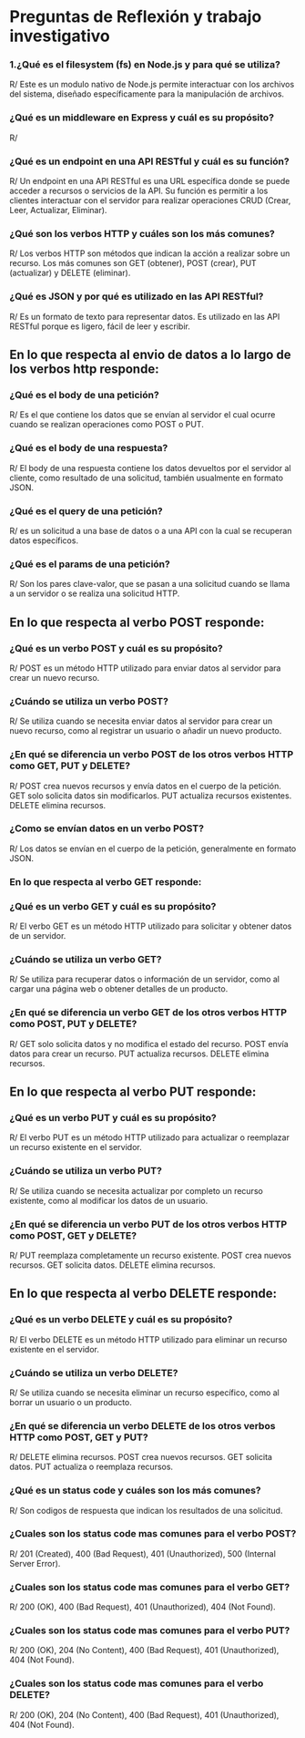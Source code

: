 # Preguntas de Reflexión y trabajo investigativo
### 1.¿Qué es el filesystem (fs) en Node.js y para qué se utiliza?
R/ Este es un modulo nativo de Node.js permite interactuar con los archivos del sistema, diseñado específicamente para la manipulación de archivos.
### ¿Qué es un middleware en Express y cuál es su propósito?
R/ 
### ¿Qué es un endpoint en una API RESTful y cuál es su función?
R/ Un endpoint en una API RESTful es una URL específica donde se puede acceder a recursos o servicios de la API. Su función es permitir a los clientes interactuar con el servidor para realizar operaciones CRUD (Crear, Leer, Actualizar, Eliminar).
### ¿Qué son los verbos HTTP y cuáles son los más comunes?
R/ Los verbos HTTP son métodos que indican la acción a realizar sobre un recurso. Los más comunes son GET (obtener), POST (crear), PUT (actualizar) y DELETE (eliminar).
### ¿Qué es JSON y por qué es utilizado en las API RESTful?
R/ Es un formato de texto para representar datos. Es utilizado en las API RESTful porque es ligero, fácil de leer y escribir.
## En lo que respecta al envio de datos a lo largo de los verbos http responde:
### ¿Qué es el body de una petición?
R/ Es el que contiene los datos que se envían al servidor el cual ocurre cuando se realizan operaciones como POST o PUT.
### ¿Qué es el body de una respuesta?
R/ El body de una respuesta contiene los datos devueltos por el servidor al cliente, como resultado de una solicitud, también usualmente en formato JSON.
### ¿Qué es el query de una petición?
R/ es un solicitud a una base de datos o a una API con la cual se recuperan datos específicos.
### ¿Qué es el params de una petición?
R/ Son los pares clave-valor, que se pasan a una solicitud cuando se llama a un servidor o se realiza una solicitud HTTP.
## En lo que respecta al verbo POST responde:
### ¿Qué es un verbo POST y cuál es su propósito?
R/ POST es un método HTTP utilizado para enviar datos al servidor para crear un nuevo recurso.
### ¿Cuándo se utiliza un verbo POST?
R/ Se utiliza cuando se necesita enviar datos al servidor para crear un nuevo recurso, como al registrar un usuario o añadir un nuevo producto.
### ¿En qué se diferencia un verbo POST de los otros verbos HTTP como GET, PUT y DELETE?
R/ POST crea nuevos recursos y envía datos en el cuerpo de la petición. GET solo solicita datos sin modificarlos. PUT actualiza recursos existentes. DELETE elimina recursos.
### ¿Como se envían datos en un verbo POST?
R/ Los datos se envían en el cuerpo de la petición, generalmente en formato JSON.
### En lo que respecta al verbo GET responde:
### ¿Qué es un verbo GET y cuál es su propósito?
R/ El verbo GET es un método HTTP utilizado para solicitar y obtener datos de un servidor.
### ¿Cuándo se utiliza un verbo GET?
R/ Se utiliza para recuperar datos o información de un servidor, como al cargar una página web o obtener detalles de un producto.
### ¿En qué se diferencia un verbo GET de los otros verbos HTTP como POST, PUT y DELETE?
R/ GET solo solicita datos y no modifica el estado del recurso. POST envía datos para crear un recurso. PUT actualiza recursos. DELETE elimina recursos.
## En lo que respecta al verbo PUT responde:
### ¿Qué es un verbo PUT y cuál es su propósito?
R/ El verbo PUT es un método HTTP utilizado para actualizar o reemplazar un recurso existente en el servidor.
### ¿Cuándo se utiliza un verbo PUT?
R/ Se utiliza cuando se necesita actualizar por completo un recurso existente, como al modificar los datos de un usuario.
### ¿En qué se diferencia un verbo PUT de los otros verbos HTTP como POST, GET y DELETE?
R/ PUT reemplaza completamente un recurso existente. POST crea nuevos recursos. GET solicita datos. DELETE elimina recursos.
## En lo que respecta al verbo DELETE responde:
### ¿Qué es un verbo DELETE y cuál es su propósito?
R/ El verbo DELETE es un método HTTP utilizado para eliminar un recurso existente en el servidor.
### ¿Cuándo se utiliza un verbo DELETE?
R/ Se utiliza cuando se necesita eliminar un recurso específico, como al borrar un usuario o un producto.
### ¿En qué se diferencia un verbo DELETE de los otros verbos HTTP como POST, GET y PUT?
R/ DELETE elimina recursos. POST crea nuevos recursos. GET solicita datos. PUT actualiza o reemplaza recursos.
### ¿Qué es un status code y cuáles son los más comunes?
R/ Son codigos de respuesta que indican los resultados de una solicitud.
### ¿Cuales son los status code mas comunes para el verbo POST?
R/ 201 (Created), 400 (Bad Request), 401 (Unauthorized), 500 (Internal Server Error).
### ¿Cuales son los status code mas comunes para el verbo GET?
R/ 200 (OK), 400 (Bad Request), 401 (Unauthorized), 404 (Not Found).
### ¿Cuales son los status code mas comunes para el verbo PUT?
R/ 200 (OK), 204 (No Content), 400 (Bad Request), 401 (Unauthorized), 404 (Not Found).
### ¿Cuales son los status code mas comunes para el verbo DELETE?
R/ 200 (OK), 204 (No Content), 400 (Bad Request), 401 (Unauthorized), 404 (Not Found).